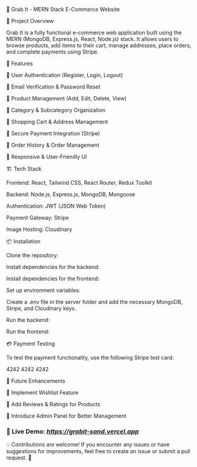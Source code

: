 🛒 Grab It - MERN Stack E-Commerce Website

📌 Project Overview

Grab It is a fully functional e-commerce web application built using the MERN (MongoDB, Express.js, React, Node.js) stack. It allows users to browse products, add items to their cart, manage addresses, place orders, and complete payments using Stripe.

🚀 Features

🔹 User Authentication (Register, Login, Logout)

🔹 Email Verification & Password Reset

🔹 Product Management (Add, Edit, Delete, View)

🔹 Category & Subcategory Organization

🔹 Shopping Cart & Address Management

🔹 Secure Payment Integration (Stripe)

🔹 Order History & Order Management

🔹 Responsive & User-Friendly UI

🏗 Tech Stack

Frontend: React, Tailwind CSS, React Router, Redux Toolkit

Backend: Node.js, Express.js, MongoDB, Mongoose

Authentication: JWT (JSON Web Token)

Payment Gateway: Stripe

Image Hosting: Cloudinary

📦 Installation

Clone the repository:

Install dependencies for the backend:

Install dependencies for the frontend:

Set up environment variables:

Create a .env file in the server folder and add the necessary MongoDB, Stripe, and Cloudinary keys.

Run the backend:

Run the frontend:

💳 Payment Testing

To test the payment functionality, use the following Stripe test card:

4242 4242 4242

🎯 Future Enhancements

📌 Implement Wishlist Feature

📌 Add Reviews & Ratings for Products

📌 Introduce Admin Panel for Better Management

### 🚀 **Live Demo:** *https://grabit-sand.vercel.app*  
💡 Contributions are welcome! If you encounter any issues or have suggestions for improvements, feel free to create an issue or submit a pull request. 🚀
